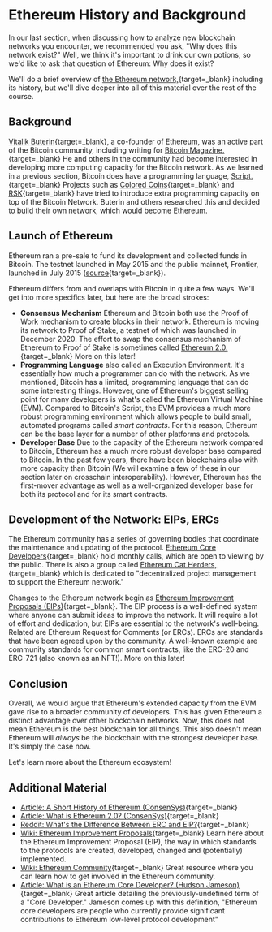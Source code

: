   Ethereum History and Background
===============================

  In our last section, when discussing how to analyze new blockchain networks you encounter, we recommended you ask, "Why does this network exist?" Well, we think it's important to drink our own potions, so we'd like to ask that question of Ethereum: Why does it exist?

 We'll do a brief overview of [the Ethereum network,](https://en.wikipedia.org/wiki/Ethereum){target=_blank} including its history, but we'll dive deeper into all of this material over the rest of the course.

 Background
----------

 [Vitalik Buterin](https://en.wikipedia.org/wiki/Vitalik_Buterin){target=_blank}, a co-founder of Ethereum, was an active part of the Bitcoin community, including writing for [Bitcoin Magazine.](https://bitcoinmagazine.com/authors/vitalik-buterin){target=_blank} He and others in the community had become interested in developing more computing capacity for the Bitcoin network. As we learned in a previous section, Bitcoin does have a programming language, [Script.](https://en.bitcoin.it/wiki/Script){target=_blank} Projects such as [Colored Coins](https://en.bitcoin.it/wiki/Colored_Coins){target=_blank} and [RSK](https://www.rsk.co/){target=_blank} have tried to introduce extra programming capacity on top of the Bitcoin Network. Buterin and others researched this and decided to build their own network, which would become Ethereum.

 Launch of Ethereum
------------------

 Ethereum ran a pre-sale to fund its development and collected funds in Bitcoin. The testnet launched in May 2015 and the public mainnet, Frontier, launched in July 2015 ([source](https://consensys.net/blog/blockchain-explained/a-short-history-of-ethereum/){target=_blank}).

 Ethereum differs from and overlaps with Bitcoin in quite a few ways. We'll get into more specifics later, but here are the broad strokes:  
* **Consensus Mechanism** Ethereum and Bitcoin both use the Proof of Work mechanism to create blocks in their network. Ethereum is moving its network to Proof of Stake, a testnet of which was launched in December 2020. The effort to swap the consensus mechanism of Ethereum to Proof of Stake is sometimes called [Ethereum 2.0.](https://consensys.net/blog/blockchain-explained/what-is-ethereum-2){target=_blank} More on this later!
* **Programming Language** also called an Execution Environment. It's essentially how much a programmer can do with the network. As we mentioned, Bitcoin has a limited, programming language that can do some interesting things. However, one of Ethereum's biggest selling point for many developers is what's called the Ethereum Virtual Machine (EVM). Compared to Bitcoin's Script, the EVM provides a much more robust programming environment which allows people to build small, automated programs called *smart contracts*. For this reason, Ethereum can be the base layer for a number of other platforms and protocols.
* **Developer Base** Due to the capacity of the Ethereum network compared to Bitcoin, Ethereum has a much more robust developer base compared to Bitcoin. In the past few years, there have been blockchains also with more capacity than Bitcoin (We will examine a few of these in our section later on crosschain interoperability). However, Ethereum has the first-mover advantage as well as a well-organized developer base for both its protocol and for its smart contracts.

 

 Development of the Network: EIPs, ERCs
--------------------------------------

 The Ethereum community has a series of governing bodies that coordinate the maintenance and updating of the protocol. [Ethereum Core Developers](https://github.com/ethereum/pm){target=_blank} hold monthly calls, which are open to viewing by the public. There is also a group called [Ethereum Cat Herders,](https://ethereumcatherders.com/){target=_blank} which is dedicated to "decentralized project management to support the Ethereum network."

 Changes to the Ethereum network begin as [Ethereum Improvement Proposals (EIPs)](https://eips.ethereum.org/){target=_blank}. The EIP process is a well-defined system where anyone can submit ideas to improve the network. It will require a lot of effort and dedication, but EIPs are essential to the network's well-being. Related are Ethereum Request for Comments (or ERCs). ERCs are standards that have been agreed upon by the community. A well-known example are community standards for common smart contracts, like the ERC-20 and ERC-721 (also known as an NFT!). More on this later!

 Conclusion
----------

 Overall, we would argue that Ethereum's extended capacity from the EVM gave rise to a broader community of developers. This has given Ethereum a distinct advantage over other blockchain networks. Now, this does not mean Ethereum is the best blockchain for all things. This also doesn't mean Ethereum will *always* be the blockchain with the strongest developer base. It's simply the case now.

 Let's learn more about the Ethereum ecosystem!

 Additional Material
-------------------

 * [Article: A Short History of Ethereum (ConsenSys)](https://consensys.net/blog/blockchain-explained/a-short-history-of-ethereum/){target=_blank}
* [Article: What is Ethereum 2.0? (ConsenSys)](https://consensys.net/blog/blockchain-explained/what-is-ethereum-2){target=_blank}
* [Reddit: What's the Difference Between ERC and EIP?](https://www.reddit.com/r/ethereum/comments/5v76ne/what_is_the_difference_between_erc_and_eip/){target=_blank}
* [Wiki: Ethereum Improvement Proposals](https://eips.ethereum.org/){target=_blank} Learn here about the Ethereum Improvement Proposal (EIP), the way in which standards to the protocols are created, developed, changed and (potentially) implemented.
* [Wiki: Ethereum Community](https://ethereum.org/en/community/){target=_blank} Great resource where you can learn how to get involved in the Ethereum community.
* [Article: What is an Ethereum Core Developer? (Hudson Jameson)](https://hudsonjameson.com/2020-06-22-what-is-an-ethereum-core-developer/){target=_blank} Great article detailing the previously-undefined term of a "Core Developer." Jameson comes up with this definition, "Ethereum core developers are people who currently provide significant contributions to Ethereum low-level protocol development"

 
